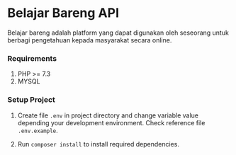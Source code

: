 # Belajar Bareng API
Belajar bareng adalah platform yang dapat digunakan oleh seseorang untuk berbagi pengetahuan kepada masyarakat secara online.

### Requirements
1. PHP >= 7.3
1. MYSQL

### Setup Project
1. Create file `.env` in project directory and change variable value depending your development environment. Check reference file `.env.example`. 

1. Run `composer install` to install required dependencies.
